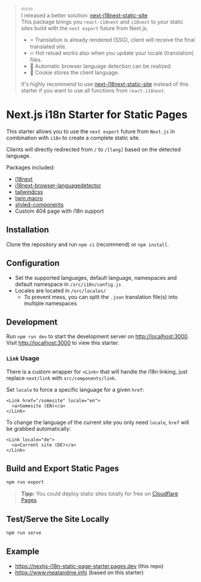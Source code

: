 > 🔥🔥🔥  
> I released a better solution: [next-i18next-static-site](https://www.npmjs.com/package/next-i18next-static-site)  
> This package brings you `react-i18next` and `i18next` to your static sites build with the `next export` future from Next.js.  
>  
> - 🗲 Translation is already rendered (SSG), client will receive the final translated site.  
> - 🔥 Hot reload works also when you update your locale (translation) files.  
> - 🚀 Automatic browser language detection can be realized.  
> - 🍪 Cookie stores the client language.  
>  
> It's highly recommend to use [next-i18next-static-site](https://www.npmjs.com/package/next-i18next-static-site) instead of this starter if you want to use all functions from `react-i18next`.


# Next.js i18n Starter for Static Pages

This starter allows you to use the `next export` future from `Next.js` in combination with `i18n` to create a complete static site.

Clients will directly redirected from `/` to `/[lang]` based on the detected language.

Packages included:

- [i18next](https://github.com/i18next/i18next)
- [i18next-browser-languagedetector](https://github.com/i18next/i18next-browser-languageDetector)
- [tailwindcss](https://github.com/tailwindlabs/tailwindcss)
- [twin.macro](https://github.com/ben-rogerson/twin.macro)
- [styled-components](https://github.com/styled-components/styled-components)
- Custom 404 page with i18n support

## Installation

Clone the repository and run `npm ci` (recommend) or `npm install`.

## Configuration

- Set the supported languages, default language, namespaces and default namespace in `/src/i18n/config.js`
- Locales are located in `/src/locales/`
  - To prevent mess, you can split the `.json` translation file(s) into multiple namespaces

## Development

Run `npm run dev` to start the development server on [http://localhost:3000](http://localhost:3000).  
Visit [http://localhost:3000](http://localhost:3000) to view this starter.

### `Link` Usage

There is a custom wrapper for `<Link>` that will handle the i18n linking, just replace `next/link` with `src/components/link`.

Set `locale` to force a specific language for a given `href`:

```
<Link href="/somesite" locale="en">
  <a>Somesite (EN)</a>
</Link>
```

To change the language of the current site you only need `locale`, `href` will be grabbed automatically:

```
<Link locale="de">
  <a>Current site (DE)</a>
</Link>
```

## Build and Export Static Pages

```bash
npm run export
```

> **Tipp:**
> You could deploy static sites totally for free on [Cloudflare Pages](https://pages.cloudflare.com/).

## Test/Serve the Site Locally

```bash
npm run serve
```

## Example

- https://nextjs-i18n-static-page-starter.pages.dev (this repo)
- https://www.meatandme.info (based on this starter)
